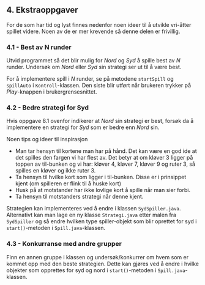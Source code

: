 ## 4. Ekstraoppgaver

For de som har tid og lyst finnes nedenfor noen ideer til å utvikle vri-åtter spillet videre. Noen av de er mer krevende så denne delen er frivillig.

### 4.1 - Best av N runder

Utvid programmet så det blir mulig for *Nord* og *Syd* å spille best av *N* runder. Undersøk om *Nord* eller *Syd* sin strategi ser ut til å være best.

For å implementere spill i *N* runder, se på metodene `startSpill` og `spillAuto` i `Kontroll`-klassen. Den siste blir utført når brukeren trykker på *Play*-knappen i brukergrensesnittet.

### 4.2 - Bedre strategi for Syd

Hvis oppgave 8.1 ovenfor indikerer at *Nord* sin strategi er best, forsøk da å implementere en strategi for *Syd* som er bedre enn *Nord* sin.

Noen tips og ideer til inspirasjon

-	Man tar hensyn til kortene man har på hånd. Det kan være en god ide at det spilles den fargen vi har flest av. Det betyr at om kløver 3 ligger på toppen av til-bunken og vi har: kløver 4, kløver 7, kløver 9 og ruter 3, så spilles en kløver og ikke ruter 3.
- Ta hensyn til hvilke kort som ligger i til-bunken. Disse er i prinsippet kjent (om spilleren er flink til å huske kort)
- Husk på at motstander har ikke lovlige kort å spille når man sier forbi.
- Ta hensyn til motstanders strategi når denne kjent.

Strategien kan implementeres ved å endre i klassen `SydSpiller.java`. Alternativt kan man lage en ny klasse `Strategi.java` etter malen fra `SydSpiller` og så endre hvilken type spiller-objekt som blir oprettet for syd i `start()`-metoden i `Spill.java`-klassen.

### 4.3 - Konkurranse med andre grupper

Finn en annen gruppe i klassen og undersøk/konkurrer om hvem som er kommet opp med den beste strategien. Dette kan gjøres ved å endre i hvilke objekter som opprettes for syd og nord i  `start()`-metoden i `Spill.java`-klassen.
